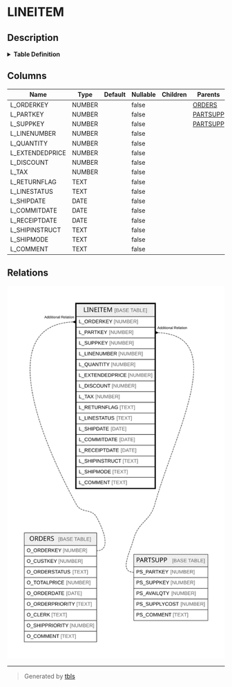 # LINEITEM

## Description

<details>
<summary><strong>Table Definition</strong></summary>

```sql
create or replace TABLE LINEITEM (
	L_ORDERKEY NUMBER(38,0) NOT NULL,
	L_PARTKEY NUMBER(38,0) NOT NULL,
	L_SUPPKEY NUMBER(38,0) NOT NULL,
	L_LINENUMBER NUMBER(38,0) NOT NULL,
	L_QUANTITY NUMBER(12,2) NOT NULL,
	L_EXTENDEDPRICE NUMBER(12,2) NOT NULL,
	L_DISCOUNT NUMBER(12,2) NOT NULL,
	L_TAX NUMBER(12,2) NOT NULL,
	L_RETURNFLAG VARCHAR(1) NOT NULL,
	L_LINESTATUS VARCHAR(1) NOT NULL,
	L_SHIPDATE DATE NOT NULL,
	L_COMMITDATE DATE NOT NULL,
	L_RECEIPTDATE DATE NOT NULL,
	L_SHIPINSTRUCT VARCHAR(25) NOT NULL,
	L_SHIPMODE VARCHAR(10) NOT NULL,
	L_COMMENT VARCHAR(44) NOT NULL
);
```

</details>

## Columns

| Name | Type | Default | Nullable | Children | Parents | Comment |
| ---- | ---- | ------- | -------- | -------- | ------- | ------- |
| L_ORDERKEY | NUMBER |  | false |  | [ORDERS](ORDERS.md) |  |
| L_PARTKEY | NUMBER |  | false |  | [PARTSUPP](PARTSUPP.md) |  |
| L_SUPPKEY | NUMBER |  | false |  | [PARTSUPP](PARTSUPP.md) |  |
| L_LINENUMBER | NUMBER |  | false |  |  |  |
| L_QUANTITY | NUMBER |  | false |  |  |  |
| L_EXTENDEDPRICE | NUMBER |  | false |  |  |  |
| L_DISCOUNT | NUMBER |  | false |  |  |  |
| L_TAX | NUMBER |  | false |  |  |  |
| L_RETURNFLAG | TEXT |  | false |  |  |  |
| L_LINESTATUS | TEXT |  | false |  |  |  |
| L_SHIPDATE | DATE |  | false |  |  |  |
| L_COMMITDATE | DATE |  | false |  |  |  |
| L_RECEIPTDATE | DATE |  | false |  |  |  |
| L_SHIPINSTRUCT | TEXT |  | false |  |  |  |
| L_SHIPMODE | TEXT |  | false |  |  |  |
| L_COMMENT | TEXT |  | false |  |  |  |

## Relations

![er](LINEITEM.svg)

---

> Generated by [tbls](https://github.com/k1LoW/tbls)
